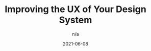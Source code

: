 ---
author: n/a
date: 2021-06-08
publisher: uxbooth
tags:
  - design-systems
  - user-experience
target_url: https://www.uxbooth.com/articles/improving-the-ux-of-your-design-system/
title: Improving the UX of Your Design System
---